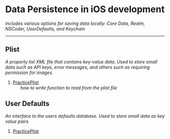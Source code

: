 # Data Persistence in iOS development
*includes various options for saving data locally: Core Data, Realm, NSCoder, UserDefaults, and Keychain*

---

## Plist
*A property list XML file that contains key-value data. Used to store small data such as API keys, error messages, and others such as requiring permission for images.*
1. [PracticePlist](https://github.com/RinniSwift/DataPersistence/tree/master/PracticePlist)\
&nbsp;&nbsp;&nbsp;&nbsp;&nbsp;&nbsp;*how to write function to read from the plist file*

## User Defaults
*An interface to the users defaults database. Used to store small data as key value pairs*
1. [PracticePlist](https://github.com/RinniSwift/DataPersistence/tree/master/PracticePlist)